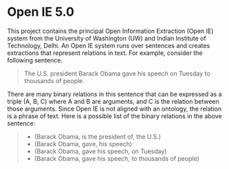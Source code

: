 Open IE 5.0
===================


This project contains the principal Open Information Extraction (Open IE) system from the University of Washington (UW) and Indian Institute of Technology, Delhi. An Open IE system runs over sentences and creates extractions that represent relations in text. For example, consider the following sentence.

> The U.S. president Barack Obama gave his speech on Tuesday to thousands of people.

There are many binary relations in this sentence that can be expressed as a triple (A, B, C) where A and B are arguments, and C is the relation between those arguments. Since Open IE is not aligned with an ontology, the relation is a phrase of text. Here is a possible list of the binary relations in the above sentence:

>- (Barack Obama, is the president of, the U.S.)
>- (Barack Obama, gave, his speech)
>- (Barack Obama, gave his speech, on Tuesday)
>- (Barack Obama, gave his speech, to thousands of people)

